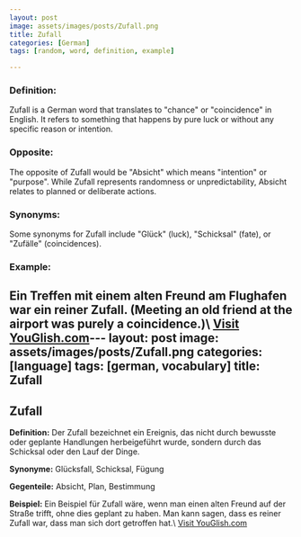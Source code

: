 ```yaml
---
layout: post
image: assets/images/posts/Zufall.png
title: Zufall
categories: [German]
tags: [random, word, definition, example]

---
```


### Definition:
Zufall is a German word that translates to "chance" or "coincidence" in English. It refers to something that happens by pure luck or without any specific reason or intention.

### Opposite:
The opposite of Zufall would be "Absicht" which means "intention" or "purpose". While Zufall represents randomness or unpredictability, Absicht relates to planned or deliberate actions.

### Synonyms:
Some synonyms for Zufall include "Glück" (luck), "Schicksal" (fate), or "Zufälle" (coincidences).

### Example:
Ein Treffen mit einem alten Freund am Flughafen war ein reiner Zufall. (Meeting an old friend at the airport was purely a coincidence.)\ <a id="yg-widget-0" class="youglish-widget" data-query="Zufall" data-lang="german" data-components="8412" data-auto-start="0" data-bkg-color="theme_light" data-title="How%20to%20pronounce%20Zufall%20in%20German"  rel="nofollow" href="https://youglish.com">Visit YouGlish.com</a><script async src="https://youglish.com/public/emb/widget.js" charset="utf-8"></script>---
layout: post
image: assets/images/posts/Zufall.png
categories: [language]
tags: [german, vocabulary]
title: Zufall
---

## Zufall

**Definition:** Der Zufall bezeichnet ein Ereignis, das nicht durch bewusste oder geplante Handlungen herbeigeführt wurde, sondern durch das Schicksal oder den Lauf der Dinge.

**Synonyme:** Glücksfall, Schicksal, Fügung

**Gegenteile:** Absicht, Plan, Bestimmung

**Beispiel:** Ein Beispiel für Zufall wäre, wenn man einen alten Freund auf der Straße trifft, ohne dies geplant zu haben. Man kann sagen, dass es reiner Zufall war, dass man sich dort getroffen hat.\ <a id="yg-widget-0" class="youglish-widget" data-query="Zufall" data-lang="german" data-components="8412" data-auto-start="0" data-bkg-color="theme_light" data-title="How%20to%20pronounce%20Zufall%20in%20German"  rel="nofollow" href="https://youglish.com">Visit YouGlish.com</a><script async src="https://youglish.com/public/emb/widget.js" charset="utf-8"></script>